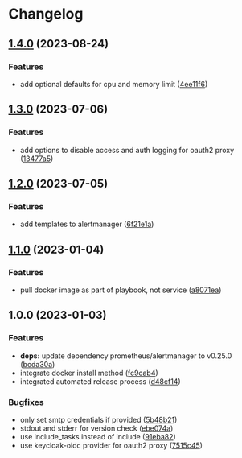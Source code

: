 # Changelog

## [1.4.0](https://github.com/rolehippie/alertmanager/compare/v1.3.0...v1.4.0) (2023-08-24)


### Features

* add optional defaults for cpu and memory limit ([4ee11f6](https://github.com/rolehippie/alertmanager/commit/4ee11f650f85743fde3ff206ffc2eb52d01c3987))

## [1.3.0](https://github.com/rolehippie/alertmanager/compare/v1.2.0...v1.3.0) (2023-07-06)


### Features

* add options to disable access and auth logging for oauth2 proxy ([13477a5](https://github.com/rolehippie/alertmanager/commit/13477a50b6e6092e1b9ebda4a02bfdf9f151b5a2))

## [1.2.0](https://github.com/rolehippie/alertmanager/compare/v1.1.0...v1.2.0) (2023-07-05)


### Features

* add templates to alertmanager ([6f21e1a](https://github.com/rolehippie/alertmanager/commit/6f21e1a5fa5999e738ac8914aedf016d43dbf447))

## [1.1.0](https://github.com/rolehippie/alertmanager/compare/v1.0.0...v1.1.0) (2023-01-04)


### Features

* pull docker image as part of playbook, not service ([a8071ea](https://github.com/rolehippie/alertmanager/commit/a8071ea33de311cf79761c4bbd18bde4ec513df3))

## 1.0.0 (2023-01-03)

### Features

* **deps:** update dependency prometheus/alertmanager to v0.25.0 ([bcda30a](https://github.com/rolehippie/alertmanager/commit/bcda30a5a89010f1ef4cddcb6d60bdbd3a03a323))
* integrate docker install method ([fc9cab4](https://github.com/rolehippie/alertmanager/commit/fc9cab4b37acdaf694d7fe4c3ebb298c77281c10))
* integrated automated release process ([d48cf14](https://github.com/rolehippie/alertmanager/commit/d48cf1443bb84398592f74e6c05ab8684b45722d))

### Bugfixes

* only set smtp credentials if provided ([5b48b21](https://github.com/rolehippie/alertmanager/commit/5b48b210a949686e5b6239eebea6afe4ca85ae1b))
* stdout and stderr for version check ([ebe074a](https://github.com/rolehippie/alertmanager/commit/ebe074ae342baaffd92a363a8bad11e96a445192))
* use include_tasks instead of include ([91eba82](https://github.com/rolehippie/alertmanager/commit/91eba8205e055e670e1481a50a1d2851aae47b5f))
* use keycloak-oidc provider for oauth2 proxy ([7515c45](https://github.com/rolehippie/alertmanager/commit/7515c451acbae1907e700bf2c7fc93b39ca920d4))
